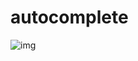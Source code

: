 # autocomplete

![img](http://latex.codecogs.com/gif.latex?%20f(\varphi)%20=%20\left.%20%20\begin{cases}%20(S_c%20\bigcap%20S_w)%20\bigcup%20(S_c\diagdown(%20S_c%20\bigcap%20S_w)),%20&%20\text{for%20}%20%20\varphi_{m-1}\notin\mathcal{D}%20\\%20\O},%20&%20\text{for%20}%20\varphi_{m-1}\in\mathcal{D}%20%20%20\end{cases}\right\})
 
